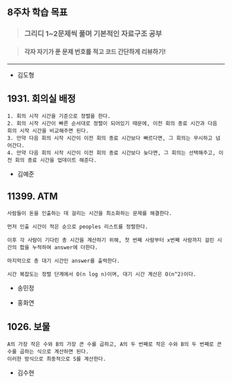 ## 8주차 학습 목표
> ### 그리디 1~2문제씩 풀며 기본적인 자료구조 공부

> #### 각자 자기가 푼 문제 번호를 적고 코드 간단하게 리뷰하기! 

***
* 김도형  
## 1931. 회의실 배정
    1. 회의 시작 시간을 기준으로 정렬을 한다.
    2. 회의 시작 시간이 빠른 순서대로 정렬이 되어있기 때문에, 이전 회의 종료 시간과 다음 회의 시작 시간을 비교해주면 된다.
    3. 만약 다음 회의 시작 시간이 이전 회의 종료 시간보다 빠르다면, 그 회의는 무시하고 넘어간다.
    4. 만약 다음 회의 시작 시간이 이전 회의 종료 시간보다 늦다면, 그 회의는 선택해주고, 이전 회의 종료 시간을 업데이트 해준다.
    
* 김예준
## 11399. ATM
    사람들이 돈을 인출하는 데 걸리는 시간을 최소화하는 문제를 해결한다.
    
    먼저 인출 시간이 적은 순으로 peoples 리스트를 정렬한다.
    
    이후 각 사람이 기다린 총 시간을 계산하기 위해, 첫 번째 사람부터 x번째 사람까지 걸린 시간의 합을 누적하여 answer에 더한다.
    
    마지막으로 총 대기 시간인 answer를 출력한다.
    
    시간 복잡도는 정렬 단계에서 O(n log n)이며, 대기 시간 계산은 O(n^2)이다.


* 송민정

* 홍화연
## 1026. 보물
    A의 가장 작은 수와 B의 가장 큰 수를 곱하고, A의 두 번째로 작은 수와 B의 두 번째로 큰 수를 곱하는 식으로 계산하면 된다.
    이러한 방식으로 최종적으로 S를 계산한다. 
* 김수현
